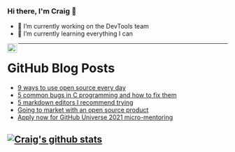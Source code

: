 ### Hi there, I'm Craig 👋

<!--
**CraigTeelFugro/CraigTeelFugro** is a ✨ _special_ ✨ repository because its `README.md` (this file) appears on your GitHub profile.

Here are some ideas to get you started:
-->

- 🔭 I’m currently working on the DevTools team
- 🌱 I’m currently learning everything I can

[<img align="left" alt="Craig Teel | LinkedIn" width="22px" src="https://cdn.jsdelivr.net/npm/simple-icons@v3/icons/linkedin.svg" />][linkedin]

---

# GitHub Blog Posts

<!-- BLOG-POST-LIST:START -->
- [9 ways to use open source every day](https://opensource.com/article/21/10/open-source-tools)
- [5 common bugs in C programming and how to fix them](https://opensource.com/article/21/10/programming-bugs)
- [5 markdown editors I recommend trying](https://opensource.com/article/21/10/markdown-editors)
- [Going to market with an open source product](https://opensource.com/article/21/10/open-source-product-market)
- [Apply now for GitHub Universe 2021 micro-mentoring](https://github.blog/2021-10-12-apply-github-universe-2021-micro-mentoring/)
<!-- BLOG-POST-LIST:END -->

## [![Craig's github stats](https://github-readme-stats.vercel.app/api?username=craigteelfugro)](https://github.com/anuraghazra/github-readme-stats)


[linkedin]: https://linkedin.com/in/craig-teel-b8786771
